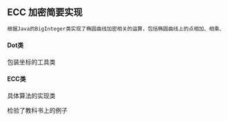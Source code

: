 ## ECC 加密简要实现

```sh
根据Java的BigInteger类实现了椭圆曲线加密相关的运算，包括椭圆曲线上的点相加、相乘、求逆等
```

#### Dot类

包装坐标的工具类

#### ECC类

具体算法的实现类

检验了教科书上的例子